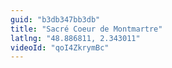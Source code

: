 ```yaml
---
guid: "b3db347bb3db"
title: "Sacré Coeur de Montmartre"
latlng: "48.886811, 2.343011"
videoId: "qoI4ZkrymBc" 
---
```

